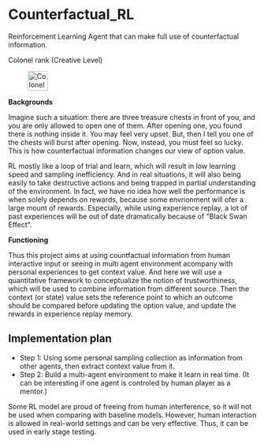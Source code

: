 # Counterfactual_RL
Reinforcement Learning Agent that can make full use of counterfactual information.

Colonel rank (Creative Level)
<figure>
  <img src="http://fzruniverse.life/images/Colonel.png" alt="Colonel" height="40">
</figure>

**Backgrounds**

Imagine such a situation: there are three treasure chests in front of you, and you are only allowed to open one of them.  After opening one, you found there is nothing inside it. You may feel very upset. But, then I tell you one of the chests will burst after opening. Now, instead, you must feel so lucky. This is how counterfactual information changes our view of option value.

RL mostly like a loop of trial and learn, which will result in low learning speed and sampling inefficiency. And in real situations, it will also being easily to take destructive actions and being trapped in partial understanding of the environment. In fact, we have no idea how well the performance is when solely depends on rewards, because some envrionment will ofer a large mount of rewards. Especially, while using experience replay, a lot of past experiences will be out of date dramatically because of "Black Swan Effect".

**Functioning**

Thus this project aims at using countfactual information from human interactive input or seeing in multi agent environment acompany with personal experiences to get context value. And here we will use a quantitative framework to conceptualize the notion of trustworthiness, which will be used to combine information from different source. Then the context (or state) value sets the reference point to which an outcome should be compared before updating the option value, and update the rewards in experience replay memory.

## Implementation plan

- Step 1: Using some personal sampling collection as information from other agents, then extract context value from it.
- Step 2: Build a multi-agent environment to make it learn in real time. (It can be interesting if one agent is controled by human player as a mentor.)

Some RL model are proud of freeing from human interference, so it will not be used when comparing with baseline models. However, human interaction is allowed in real-world settings and can be very effective. Thus, it can be used in early stage testing.
